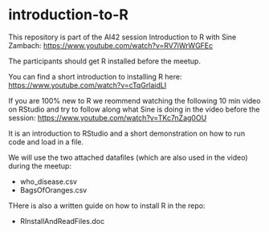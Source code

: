 # introduction-to-R

This repository is part of the AI42 session Introduction to R with Sine Zambach: https://www.youtube.com/watch?v=RV7iWrWGFEc

The participants should get R installed before the meetup. 

You can find a short introduction to installing R here: https://www.youtube.com/watch?v=cTqGrlaidLI

If you are 100% new to R we reommend watching the following 10 min video on RStudio and try to follow along what Sine is doing in the video before the session:
https://www.youtube.com/watch?v=TKc7nZag0OU

It is an introduction to RStudio and a short demonstration on how to run code and load in a file.

We will use the two attached datafiles (which are also used in the video) during the meetup:

- who_disease.csv
- BagsOfOranges.csv

THere is also a written guide on how to install R in the repo:

- RInstallAndReadFiles.doc
